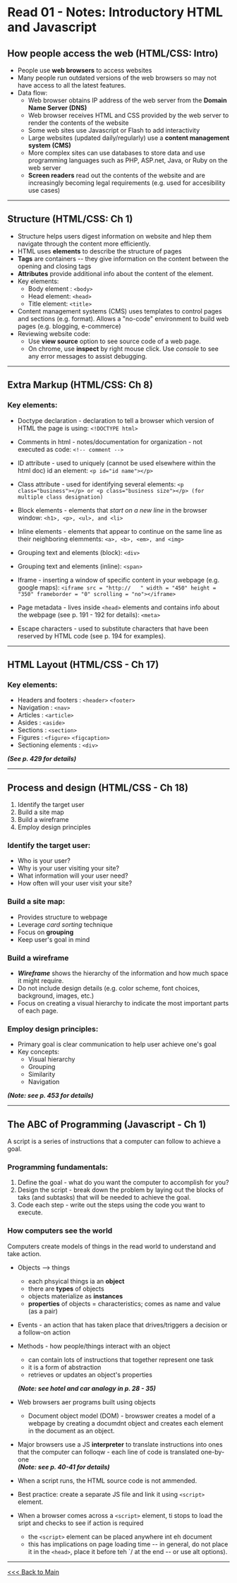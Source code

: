 # Read 01 - Notes: Introductory HTML and Javascript

## How people access the web (HTML/CSS: Intro)
+ People use **web browsers** to access websites
+ Many people run outdated versions of the web browsers so may not have access to all the latest features.
+ Data flow:
    - Web browser obtains IP address of the web server from the **Domain Name Server (DNS)**
    - Web browser receives HTML and CSS provided by the web server to render the contents of the website
    - Some web sites use Javascript or Flash to add interactivity
    - Large websites (updated daily/regularly) use a **content management system (CMS)** 
    - More complex sites can use databases to store data and use programming languages such as PHP, ASP.net, Java, or Ruby on the web server
    - **Screen readers** read out the contents of the website and are increasingly becoming legal requirements (e.g. used for accesibility use cases)

***
## Structure (HTML/CSS: Ch 1)
+ Structure helps users digest information on website and hlep them navigate through the content more efficiently.
+ HTML uses **elements** to describe the structure of pages
+ **Tags** are containers -- they give information on the content between the opening and closing tags
+ **Attributes** provide additional info about the content of the element.
+ Key elements:
    - Body element : `<body>`
    - Head element: `<head>`
    - Title element: `<title>`
+ Content management systems (CMS) uses templates to control pages and sections (e.g. format). Allows a "no-code" environment to build web pages (e.g. blogging, e-commerce)
+ Reviewing website code: 
    - Use **view source** option to see source code of a web page.
    - On chrome, use **inspect** by right mouse click. Use *console* to see any error messages to assist debugging.

***
## Extra Markup (HTML/CSS: Ch 8)

### Key elements:
+ Doctype declaration - declaration to tell a browser which version of HTML the page is using: `<!DOCTYPE html>`

+ Comments in html - notes/documentation for organization - not executed as code: `<!-- comment -->`

+ ID attribute - used to uniquely (cannot be used elsewhere within the html doc) id an element: `<p id="id name"></p>`

+ Class attribute - used for identifying several elements: `<p class="business"></p> or <p class="business size"></p> (for multiple class designation)`

+ Block elements - elements that *start on a new line* in the browser window: `<h1>, <p>, <ul>, and <li>`

+ Inline elements - elements that appear to continue on the same line as their neighboring elemments: `<a>, <b>, <em>, and <img>`

+ Grouping text and elements (block): `<div>`

+ Grouping text and elements (inline): `<span>`

+ Iframe - inserting a window of specific content in your webpage (e.g. google maps): `<iframe src = "http://   " width = "450" height = "350" frameborder = "0" scrolling = "no"></iframe>`

+ Page metadata - lives inside `<head>` elements and contains info about the webpage (see p. 191 - 192 for details): `<meta>`

+ Escape characters - used to substitute characters that have been reserved by HTML code (see p. 194 for examples). 

***

## HTML Layout (HTML/CSS - Ch 17)

### Key elements:
+ Headers and footers : `<header>` `<footer>`
+ Navigation : `<nav>`
+ Articles : `<article>`
+ Asides : `<aside>`
+ Sections : `<section>`
+ Figures : `<figure>` `<figcaption>`
+ Sectioning elements : `<div>`

***(See p. 429 for details)***

***

## Process and design (HTML/CSS - Ch 18)
1.  Identify the target user
2.  Build a site map
3.  Build a wireframe
4.  Employ design principles

### Identify the target user:
+ Who is your user?
+ Why is your user visiting your site?
+ What information will your user need?
+ How often will your user visit your site?

### Build a site map:
+ Provides structure to webpage
+ Leverage *card sorting* technique
+ Focus on **grouping**
+ Keep user's goal in mind

### Build a wireframe
+ ***Wireframe*** shows the hierarchy of the information and how much space it might require.
+ Do not include design details (e.g. color scheme, font choices, background, images, etc.)
+ Focus on creating a visual hierarchy to indicate the most important parts of each page.

### Employ design principles:
+ Primary goal is clear communication to help user achieve one's goal
+ Key concepts:
  - Visual hierarchy
  - Grouping
  - Similarity
  - Navigation

***(Note: see p. 453 for details)***

***
## The ABC of Programming (Javascript - Ch 1)
A script is a series of instructions that a computer can follow to achieve a goal.

### Programming fundamentals:
1. Define the goal - what do you want the computer to accomplish for you?
2. Design the script - break down the problem by laying out the blocks of taks (and subtasks) that will be needed to achieve the goal.
3. Code each step - write out the steps using the code you want to execute.

### How computers see the world 
Computers create models of things in the read world to understand and take action.

+ Objects --> things
  - each phsyical things ia an **object**
  - there are **types** of objects
  - objects materialize as **instances**
  - **properties** of objects = characteristics; comes as name and value (as a pair)
+ Events - an action that has taken place that drives/triggers a decision or a follow-on action
+ Methods - how people/things interact with an object
  - can contain lots of instructions that together represent one task
  - it is a form of abstraction
  - retrieves or updates an object's properties <br>
  
  ***(Note: see hotel and car analogy in p. 28 - 35)***

+ Web browsers aer programs built using objects
  - Document object model (DOM) - browswer creates a model of a webpage by creating a documdnt object and creates each element in the document as an object.
+ Major browsers use a JS **interpreter** to translate instructions into ones that the computer can folloqw - each line of code is translated one-by-one <br>
***(Note: see p. 40-41 for details)***

+ When a script runs, the HTML source code is not ammended.
+ Best practice: create a separate JS file and link it using `<script>` element.
+ When a browser comes across a `<script>` element, ti stops to load the sript and checks to see if action is required
  - the `<script>` element can be placed anywhere int eh document
  - this has implications on page loading time -- in general, do not place it in the `<head>`, place it before teh `</head>/ at the end -- or use alt options).

***
[<<< Back to Main](https://sangmlee76.github.io/reading-notes/)

